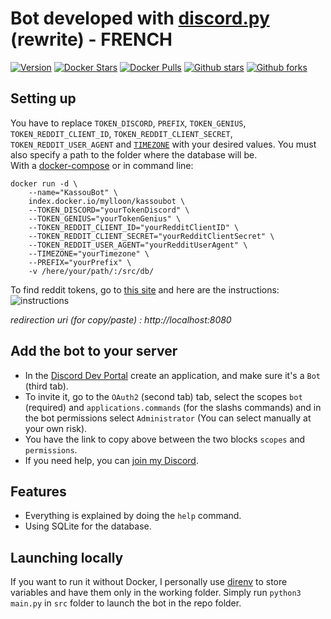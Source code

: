 # Bot developed with [discord.py](https://github.com/Rapptz/discord.py) (rewrite) - FRENCH

[![Version](https://img.shields.io/badge/version-1.4-green?style=for-the-badge)](https://github.com/Confrerie-du-Kassoulait/KassouBot/releases/latest)
[![Docker Stars](https://img.shields.io/docker/stars/mylloon/kassoubot?style=for-the-badge)](https://hub.docker.com/r/mylloon/kassoubot)
[![Docker Pulls](https://img.shields.io/docker/pulls/mylloon/kassoubot?style=for-the-badge)](https://hub.docker.com/r/mylloon/kassoubot)
[![Github stars](https://img.shields.io/github/stars/Confrerie-du-Kassoulait/kassoubot?label=Github%20Stars&style=for-the-badge)](https://github.com/Confrerie-du-Kassoulait/KassouBot/stargazers)
[![Github forks](https://img.shields.io/github/forks/Confrerie-du-Kassoulait/KassouBot?label=Github%20Forks&style=for-the-badge)](https://github.com/Confrerie-du-Kassoulait/KassouBot/network)
## __Setting up__

You have to replace `TOKEN_DISCORD`, `PREFIX`, `TOKEN_GENIUS`, `TOKEN_REDDIT_CLIENT_ID`, `TOKEN_REDDIT_CLIENT_SECRET`, `TOKEN_REDDIT_USER_AGENT` and [`TIMEZONE`](https://en.wikipedia.org/wiki/List_of_tz_database_time_zones) with your desired values. You must also specify a path to the folder where the database will be.\
With a [docker-compose](https://github.com/Confrerie-du-Kassoulait/KassouBot/blob/master/docker-compose.yml) or in command line:

```
docker run -d \
    --name="KassouBot" \
    index.docker.io/mylloon/kassoubot \
    --TOKEN_DISCORD="yourTokenDiscord" \
    --TOKEN_GENIUS="yourTokenGenius" \
    --TOKEN_REDDIT_CLIENT_ID="yourRedditClientID" \
    --TOKEN_REDDIT_CLIENT_SECRET="yourRedditClientSecret" \
    --TOKEN_REDDIT_USER_AGENT="yourRedditUserAgent" \
    --TIMEZONE="yourTimezone" \
    --PREFIX="yourPrefix" \
    -v /here/your/path/:/src/db/
```

To find reddit tokens, go to [this site](https://www.reddit.com/prefs/apps) and here are the instructions: ![instructions](https://i.imgur.com/tEzYKDA.png)

*redirection uri (for copy/paste) : http://localhost:8080*

## __Add the bot to your server__

- In the [Discord Dev Portal](https://discord.com/developers/applications) create an application, and make sure it's a `Bot` (third tab).
- To invite it, go to the `OAuth2` (second tab) tab, select the scopes `bot` (required) and `applications.commands` (for the slashs commands) and in the bot permissions select `Administrator` (You can select manually at your own risk).
- You have the link to copy above between the two blocks `scopes` and `permissions`.
- If you need help, you can [join my Discord](https://discord.gg/Z5ePxH4).

## __Features__

- Everything is explained by doing the `help` command.
- Using SQLite for the database.

## __Launching locally__
If you want to run it without Docker, I personally use [direnv](https://direnv.net/) to store variables and have them only in the working folder.
Simply run `python3 main.py` in `src` folder to launch the bot in the repo folder.
